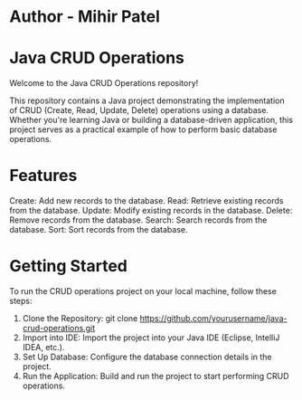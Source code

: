 # Author - Mihir Patel

# Java CRUD Operations

Welcome to the Java CRUD Operations repository!

This repository contains a Java project demonstrating the implementation of CRUD (Create, Read, Update, Delete) operations using a database. Whether you're learning Java or building a database-driven application, this project serves as a practical example of how to perform basic database operations.

# Features

Create: Add new records to the database.
Read: Retrieve existing records from the database.
Update: Modify existing records in the database.
Delete: Remove records from the database.
Search: Search records from the database.
Sort: Sort records from the database.

# Getting Started

To run the CRUD operations project on your local machine, follow these steps:

1) Clone the Repository: git clone https://github.com/yourusername/java-crud-operations.git
2) Import into IDE: Import the project into your Java IDE (Eclipse, IntelliJ IDEA, etc.).
3) Set Up Database: Configure the database connection details in the project.
4) Run the Application: Build and run the project to start performing CRUD operations.
